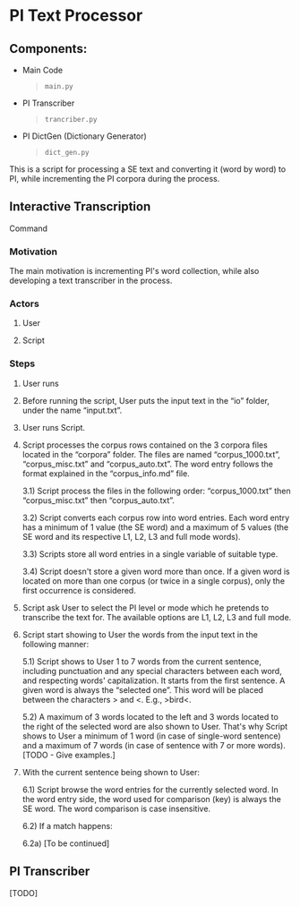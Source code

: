 # PI Text Processor

## Components:

- Main Code

  > `main.py`

- PI Transcriber

  > `trancriber.py`

- PI DictGen (Dictionary Generator)

  > `dict_gen.py`

This is a script for processing a SE text and converting it (word by word) to PI, while incrementing the PI corpora during the process.

## Interactive Transcription

Command

### Motivation

The main motivation is incrementing PI's word collection, while also developing a text transcriber in the process.

### Actors

1. User

2. Script

### Steps

1. User runs

1. Before running the script, User puts the input text in the “io” folder, under the name “input.txt”.

1. User runs Script.

1. Script processes the corpus rows contained on the 3 corpora files located in the “corpora” folder. The files are named “corpus_1000.txt”, “corpus_misc.txt” and “corpus_auto.txt”. The word entry follows the format explained in the “corpus_info.md” file.

   3.1) Script process the files in the following order: “corpus_1000.txt” then “corpus_misc.txt” then “corpus_auto.txt”.

   3.2) Script converts each corpus row into word entries. Each word entry has a minimum of 1 value (the SE word) and a maximum of 5 values (the SE word and its respective L1, L2, L3 and full mode words).

   3.3) Scripts store all word entries in a single variable of suitable type.

   3.4) Script doesn't store a given word more than once. If a given word is located on more than one corpus (or twice in a single corpus), only the first occurrence is considered.

1. Script ask User to select the PI level or mode which he pretends to transcribe the text for. The available options are L1, L2, L3 and full mode.

1. Script start showing to User the words from the input text in the following manner:

   5.1) Script shows to User 1 to 7 words from the current sentence, including punctuation and any special characters between each word, and respecting words' capitalization. It starts from the first sentence. A given word is always the “selected one”. This word will be placed between the characters > and <. E.g., >bird<.

   5.2) A maximum of 3 words located to the left and 3 words located to the right of the selected word are also shown to User. That's why Script shows to User a minimum of 1 word (in case of single-word sentence) and a maximum of 7 words (in case of sentence with 7 or more words). [TODO - Give examples.]

1. With the current sentence being shown to User:

   6.1) Script browse the word entries for the currently selected word. In the word entry side, the word used for comparison (key) is always the SE word. The word comparison is case insensitive.

   6.2) If a match happens:

   6.2a) [To be continued]

## PI Transcriber

[TODO]
